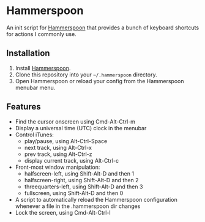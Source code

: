 # Hammerspoon

An init script for [Hammerspoon](https://github.com/Hammerspoon/hammerspoon) that provides a bunch of keyboard shortcuts for actions I commonly use.

## Installation

1. Install [Hammerspoon](https://github.com/Hammerspoon/hammerspoon).
1. Clone this repository into your `~/.hammerspoon` directory.
1. Open Hammerspoon or reload your config from the Hammerspoon menubar
   menu.

## Features

- Find the cursor onscreen using Cmd-Alt-Ctrl-m
- Display a universal time (UTC) clock in the menubar
- Control iTunes:
    - play/pause, using Alt-Ctrl-Space
    - next track, using Alt-Ctrl-x
    - prev track, using Alt-Ctrl-z
    - display current track, using Alt-Ctrl-c
- Front-most window manipulation:
    - halfscreen-left, using Shift-Alt-D and then 1
    - halfscreen-right, using Shift-Alt-D and then 2
    - threequarters-left, using Shift-Alt-D and then 3
    - fullscreen, using Shift-Alt-D and then 0
- A script to automatically reload the Hammerspoon configuration
  whenever a file in the .hammerspoon dir changes
- Lock the screen, using Cmd-Alt-Ctrl-l

